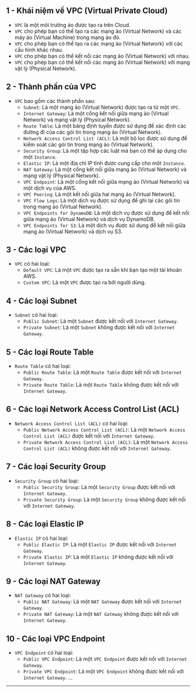 ## 1 - Khái niệm về VPC (Virtual Private Cloud)
- `VPC` là một môi trường ảo được tạo ra trên Cloud.
- `VPC` cho phép bạn có thể tạo ra các mạng ảo (Virtual Network) và các máy ảo (Virtual Machine) trong mạng ảo đó.
- `VPC` cho phép bạn có thể tạo ra các mạng ảo (Virtual Network) với các cấu hình khác nhau.
- `VPC` cho phép bạn có thể kết nối các mạng ảo (Virtual Network) với nhau.
- `VPC` cho phép bạn có thể kết nối các mạng ảo (Virtual Network) với mạng vật lý (Physical Network).
## 2 - Thành phần của VPC
- `VPC` bao gồm các thành phần sau:
    - `Subnet`: Là một mạng ảo (Virtual Network) được tạo ra từ một `VPC`.
    - `Internet Gateway`: Là một cổng kết nối giữa mạng ảo (Virtual Network) và mạng vật lý (Physical Network).
    - `Route Table`: Là một bảng định tuyến được sử dụng để xác định các đường đi của các gói tin trong mạng ảo (Virtual Network).
    - `Network Access Control List (ACL)`: Là một bộ lọc được sử dụng để kiểm soát các gói tin trong mạng ảo (Virtual Network).
    - `Security Group`: Là một tập hợp các luật mà bạn có thể áp dụng cho một `Instance`.
    - `Elastic IP`: Là một địa chỉ IP tĩnh được cung cấp cho một `Instance`.
    - `NAT Gateway`: Là một cổng kết nối giữa mạng ảo (Virtual Network) và mạng vật lý (Physical Network).
    - `VPC Endpoint`: Là một cổng kết nối giữa mạng ảo (Virtual Network) và một dịch vụ của AWS.
    - `VPC Peering`: Là một kết nối giữa hai mạng ảo (Virtual Network).
    - `VPC Flow Logs`: Là một dịch vụ được sử dụng để ghi lại các gói tin trong mạng ảo (Virtual Network).
    - `VPC Endpoints for DynamoDB`: Là một dịch vụ được sử dụng để kết nối giữa mạng ảo (Virtual Network) và dịch vụ DynamoDB.
    - `VPC Endpoints for S3`: Là một dịch vụ được sử dụng để kết nối giữa mạng ảo (Virtual Network) và dịch vụ S3.
## 3 - Các loại VPC
- `VPC` có hai loại:
    - `Default VPC`: Là một `VPC` được tạo ra sẵn khi bạn tạo một tài khoản AWS.
    - `Custom VPC`: Là một `VPC` được tạo ra bởi người dùng.
## 4 - Các loại Subnet
- `Subnet` có hai loại:
    - `Public Subnet`: Là một `Subnet` được kết nối với `Internet Gateway`.
    - `Private Subnet`: Là một `Subnet` không được kết nối với `Internet Gateway`.
## 5 - Các loại Route Table
- `Route Table` có hai loại:
    - `Public Route Table`: Là một `Route Table` được kết nối với `Internet Gateway`.
    - `Private Route Table`: Là một `Route Table` không được kết nối với `Internet Gateway`.
## 6 - Các loại Network Access Control List (ACL)
- `Network Access Control List (ACL)` có hai loại:
    - `Public Network Access Control List (ACL)`: Là một `Network Access Control List (ACL)` được kết nối với `Internet Gateway`.
    - `Private Network Access Control List (ACL)`: Là một `Network Access Control List (ACL)` không được kết nối với `Internet Gateway`.
## 7 - Các loại Security Group
- `Security Group` có hai loại:
    - `Public Security Group`: Là một `Security Group` được kết nối với `Internet Gateway`.
    - `Private Security Group`: Là một `Security Group` không được kết nối với `Internet Gateway`.
## 8 - Các loại Elastic IP
- `Elastic IP` có hai loại:
    - `Public Elastic IP`: Là một `Elastic IP` được kết nối với `Internet Gateway`.
    - `Private Elastic IP`: Là một `Elastic IP` không được kết nối với `Internet Gateway`.
## 9 - Các loại NAT Gateway
- `NAT Gateway` có hai loại:
    - `Public NAT Gateway`: Là một `NAT Gateway` được kết nối với `Internet Gateway`.
    - `Private NAT Gateway`: Là một `NAT Gateway` không được kết nối với `Internet Gateway`.
## 10 - Các loại VPC Endpoint
- `VPC Endpoint` có hai loại:
    - `Public VPC Endpoint`: Là một `VPC Endpoint` được kết nối với `Internet Gateway`.
    - `Private VPC Endpoint`: Là một `VPC Endpoint` không được kết nối với `Internet Gateway`.
...
---
